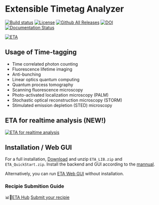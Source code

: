 Extensible Timetag Analyzer 
===============
[![Build status](https://ci.appveyor.com/api/projects/status/ajwi3hnfxnsakj0u?svg=true)](https://ci.appveyor.com/project/linzuzeng/etabackend)
[![License](https://img.shields.io/github/license/timetag/ETAServer.svg)](https://github.com/timetag/ETAServer/blob/master/LICENSE)
[![Github All Releases](https://img.shields.io/github/downloads/timetag/ETABackend/total.svg)](https://github.com/timetag/ETABackend/releases)
[![DOI](https://zenodo.org/badge/125106142.svg)](https://zenodo.org/badge/latestdoi/125106142)
[![Documentation Status](https://readthedocs.org/projects/eta/badge/?version=latest)](https://eta.readthedocs.io/en/latest/?badge=latest)

[![ETA](https://s3.amazonaws.com/media-p.slid.es/uploads/852422/images/4743073/eta.png)
](https://timetag.github.io/tutorial.html)


## Usage of Time-tagging
* Time correlated photon counting
* Fluorescence lifetime imaging
* Anti-bunching
* Linear optics quantum computing
* Quantum process tomography
* Scanning fluorescence microscopy
* Photo-activated localization microscopy (PALM)
* Stochastic optical reconstruction microscopy (STORM)
* Stimulated emission depletion (STED) microscopy

## ETA for realtime analysis (NEW!)

[![ETA for realtime analysis](https://img.youtube.com/vi/EtHMVqtiPIA/0.jpg)](https://www.youtube.com/watch?v=EtHMVqtiPIA")


## Installation / Web GUI
For a full installation, [Download](https://github.com/timetag/ETA/releases) and unzip ``ETA_LIB.zip`` and ``ETA_QuickStart.zip``.
Install the backend and GUI according to the [mannual](https://eta.readthedocs.io/en/latest/installation.html).

Alternatively, you can run [ETA Web GUI](https://timetag.github.io/ETA/gui/src/renderer/) without installation.


### Recipie Submition Guide

📊🎉[ETA Hub](https://github.com/timetag/ETA/wiki/ETA-Hub)
[Submit your recipie](https://github.com/timetag/ETA/wiki/ETA-Hub)
